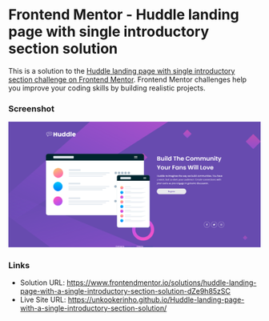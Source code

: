 # Frontend Mentor - Huddle landing page with single introductory section solution

This is a solution to the [Huddle landing page with single introductory section challenge on Frontend Mentor](https://www.frontendmentor.io/challenges/huddle-landing-page-with-a-single-introductory-section-B_2Wvxgi0). Frontend Mentor challenges help you improve your coding skills by building realistic projects.

### Screenshot

<img src="images/screenshot.png">

### Links

- Solution URL: https://www.frontendmentor.io/solutions/huddle-landing-page-with-a-single-introductory-section-solution-dZe9h85zSC
- Live Site URL: https://unkookerinho.github.io/Huddle-landing-page-with-a-single-introductory-section-solution/
